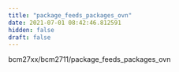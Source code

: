 ```yaml
---
title: "package_feeds_packages_ovn"
date: 2021-07-01 08:42:46.812591
hidden: false
draft: false
---
```


bcm27xx/bcm2711/package_feeds_packages_ovn

